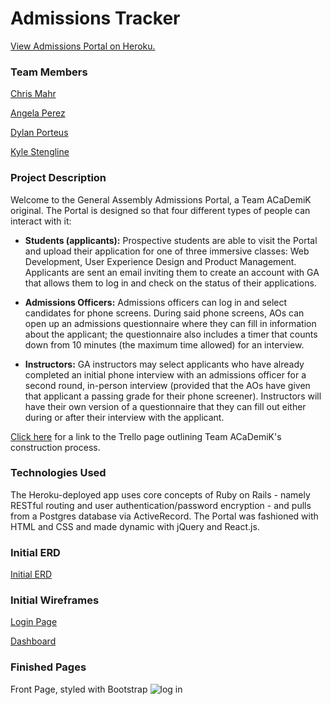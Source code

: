 # Admissions Tracker

<a href = "https://admissions-portal.herokuapp.com/">View Admissions Portal on Heroku.</a>

### Team Members

[Chris Mahr](https://github.com/cmahrtian)

[Angela Perez](https://github.com/anfperez)

[Dylan Porteus](https://github.com/dylanporteus)

[Kyle Stengline](https://github.com/kyledavid1)

### Project Description

Welcome to the General Assembly Admissions Portal, a Team ACaDemiK original. The Portal is designed so that four different types of people can interact with it:

* **Students (applicants):** Prospective students are able to visit the Portal and upload their application for one of three immersive classes: Web Development, User Experience Design and Product Management. Applicants are sent an email inviting them to create an account with GA that allows them to log in and check on the status of their applications.

* **Admissions Officers:** Admissions officers can log in and select candidates for phone screens. During said phone screens, AOs can open up an admissions questionnaire where they can fill in information about the applicant; the questionnaire also includes a timer that counts down from 10 minutes (the maximum time allowed) for an interview.

* **Instructors:** GA instructors may select applicants who have already completed an initial phone interview with an admissions officer for a second round, in-person interview (provided that the AOs have given that applicant a passing grade for their phone screener). Instructors will have their own version of a questionnaire that they can fill out either during or after their interview with the applicant.

[Click here](https://trello.com/b/ILb7GTV0/admissions-tracker) for a link to the Trello page outlining Team ACaDemiK's construction process.

### Technologies Used

The Heroku-deployed app uses core concepts of Ruby on Rails - namely RESTful routing and user authentication/password encryption - and pulls from a Postgres database via ActiveRecord. The Portal was fashioned with HTML and CSS and made dynamic with jQuery and React.js.

### Initial ERD

[Initial ERD](https://github.com/ACaDemiK-Admissions-Portal/admissions-tracker/blob/mahrtian/erd.JPG)

### Initial Wireframes

[Login Page](https://github.com/ACaDemiK-Admissions-Portal/admissions-tracker/blob/mahrtian/login.jpg)

[Dashboard](https://github.com/ACaDemiK-Admissions-Portal/admissions-tracker/blob/mahrtian/dashboard.jpg)

### Finished Pages

Front Page, styled with Bootstrap
<img src = "http://i.imgur.com/NB1K5ai.png?1" alt ="log in">
